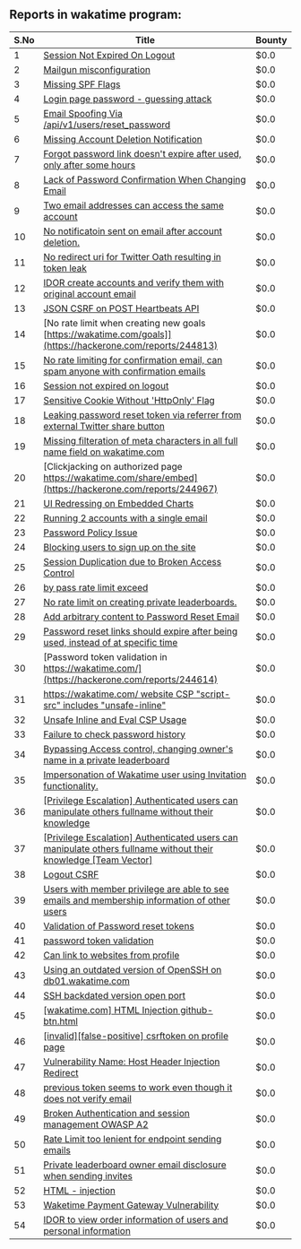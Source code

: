 ## Reports in wakatime program:
| S.No | Title | Bounty |
| ---- | ----- | ------ |
| 1 | [Session Not Expired On Logout](https://hackerone.com/reports/244875) | $0.0 |
| 2 | [Mailgun misconfiguration ](https://hackerone.com/reports/244474) | $0.0 |
| 3 | [Missing SPF Flags](https://hackerone.com/reports/244432) | $0.0 |
| 4 | [Login page password - guessing attack](https://hackerone.com/reports/244909) | $0.0 |
| 5 | [Email Spoofing Via /api/v1/users/reset_password](https://hackerone.com/reports/244555) | $0.0 |
| 6 | [Missing Account Deletion Notification](https://hackerone.com/reports/245311) | $0.0 |
| 7 | [Forgot password link doesn't expire after used, only after some hours](https://hackerone.com/reports/244642) | $0.0 |
| 8 | [Lack of Password Confirmation When Changing Email](https://hackerone.com/reports/245334) | $0.0 |
| 9 | [Two email addresses can access the same account](https://hackerone.com/reports/245305) | $0.0 |
| 10 | [No notificatoin sent on email after account deletion.](https://hackerone.com/reports/244971) | $0.0 |
| 11 | [No redirect uri for Twitter Oath resulting in token leak](https://hackerone.com/reports/244958) | $0.0 |
| 12 | [IDOR create accounts and verify them with original account email](https://hackerone.com/reports/244636) | $0.0 |
| 13 | [JSON CSRF on POST Heartbeats API](https://hackerone.com/reports/245346) | $0.0 |
| 14 | [No rate limit when creating new goals [https://wakatime.com/goals]](https://hackerone.com/reports/244813) | $0.0 |
| 15 | [No rate limiting for confirmation email, can spam anyone with confirmation emails](https://hackerone.com/reports/245147) | $0.0 |
| 16 | [Session not expired on logout](https://hackerone.com/reports/245124) | $0.0 |
| 17 | [Sensitive Cookie Without 'HttpOnly' Flag](https://hackerone.com/reports/245514) | $0.0 |
| 18 | [Leaking password reset token via referrer from external Twitter share button](https://hackerone.com/reports/244434) | $0.0 |
| 19 | [Missing filteration of meta characters in all full name field on wakatime.com](https://hackerone.com/reports/245236) | $0.0 |
| 20 | [Clickjacking on authorized page https://wakatime.com/share/embed](https://hackerone.com/reports/244967) | $0.0 |
| 21 | [UI Redressing on Embedded Charts](https://hackerone.com/reports/244697) | $0.0 |
| 22 | [Running 2 accounts with a single email](https://hackerone.com/reports/246302) | $0.0 |
| 23 | [Password Policy Issue](https://hackerone.com/reports/246042) | $0.0 |
| 24 | [Blocking users to sign up on the site](https://hackerone.com/reports/245538) | $0.0 |
| 25 | [Session Duplication due to Broken Access Control](https://hackerone.com/reports/247225) | $0.0 |
| 26 | [by pass rate limit exceed ](https://hackerone.com/reports/246838) | $0.0 |
| 27 | [No rate limit on creating private leaderboards.](https://hackerone.com/reports/245527) | $0.0 |
| 28 | [Add arbitrary content to Password Reset Email](https://hackerone.com/reports/244677) | $0.0 |
| 29 | [Password reset links should expire after being used, instead of at specific time](https://hackerone.com/reports/244612) | $0.0 |
| 30 | [Password token validation in https://wakatime.com/](https://hackerone.com/reports/244614) | $0.0 |
| 31 | [https://wakatime.com/ website CSP "script-src" includes "unsafe-inline"](https://hackerone.com/reports/244766) | $0.0 |
| 32 | [Unsafe Inline and Eval CSP Usage](https://hackerone.com/reports/244724) | $0.0 |
| 33 | [Failure to check password history](https://hackerone.com/reports/255034) | $0.0 |
| 34 | [Bypassing Access control, changing owner's name in a private leaderboard](https://hackerone.com/reports/245340) | $0.0 |
| 35 | [Impersonation of Wakatime user using Invitation functionality.](https://hackerone.com/reports/257119) | $0.0 |
| 36 | [[Privilege Escalation] Authenticated users can manipulate others fullname without their knowledge](https://hackerone.com/reports/244567) | $0.0 |
| 37 | [[Privilege Escalation] Authenticated users can manipulate others fullname without their knowledge [Team Vector]](https://hackerone.com/reports/246419) | $0.0 |
| 38 | [Logout CSRF](https://hackerone.com/reports/244778) | $0.0 |
| 39 | [Users with member privilege are able to see emails and membership information of other users](https://hackerone.com/reports/244781) | $0.0 |
| 40 | [Validation of Password reset tokens](https://hackerone.com/reports/273560) | $0.0 |
| 41 | [password token validation](https://hackerone.com/reports/275242) | $0.0 |
| 42 | [Can link to websites from profile](https://hackerone.com/reports/275245) | $0.0 |
| 43 | [Using an outdated version of OpenSSH on db01.wakatime.com](https://hackerone.com/reports/246780) | $0.0 |
| 44 | [SSH backdated version open port](https://hackerone.com/reports/255627) | $0.0 |
| 45 | [[wakatime.com] HTML Injection github-btn.html](https://hackerone.com/reports/248588) | $0.0 |
| 46 | [[invalid][false-positive] csrftoken on profile page](https://hackerone.com/reports/675398) | $0.0 |
| 47 | [Vulnerability Name: Host Header Injection Redirect](https://hackerone.com/reports/601287) | $0.0 |
| 48 | [previous token seems to work even though it does not verify email](https://hackerone.com/reports/263672) | $0.0 |
| 49 | [Broken Authentication and session management OWASP A2](https://hackerone.com/reports/798812) | $0.0 |
| 50 | [Rate Limit too lenient for endpoint sending emails](https://hackerone.com/reports/658089) | $0.0 |
| 51 | [Private leaderboard owner email disclosure when sending invites](https://hackerone.com/reports/969988) | $0.0 |
| 52 | [HTML - injection ](https://hackerone.com/reports/245233) | $0.0 |
| 53 | [Waketime Payment Gateway Vulnerability](https://hackerone.com/reports/2097517) | $0.0 |
| 54 | [IDOR to view order information of users and personal information](https://hackerone.com/reports/2524562) | $0.0 |